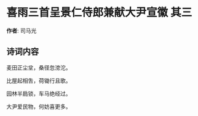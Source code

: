 # 喜雨三首呈景仁侍郎兼献大尹宣徽  其三

**作者**: 司马光

## 诗词内容

麦田正尘坌，桑径忽滂沱。

比屋起相吿，荷锄行且歌。

园林半扃锁，车马绝经过。

大尹爱民物，何妨喜更多。

